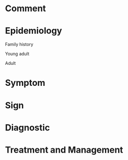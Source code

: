 # Comment

# Epidemiology

Family history

Young adult

Adult

# Symptom

# Sign

# Diagnostic

# Treatment and Management
